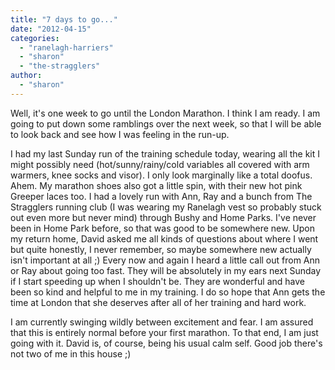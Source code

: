 ```yaml
---
title: "7 days to go..."
date: "2012-04-15"
categories: 
  - "ranelagh-harriers"
  - "sharon"
  - "the-stragglers"
author: 
  - "sharon"
---
```


Well, it's one week to go until the London Marathon. I think I am ready. I am going to put down some ramblings over the next week, so that I will be able to look back and see how I was feeling in the run-up.

I had my last Sunday run of the training schedule today, wearing all the kit I might possibly need (hot/sunny/rainy/cold variables all covered with arm warmers, knee socks and visor). I only look marginally like a total doofus. Ahem. My marathon shoes also got a little spin, with their new hot pink Greeper laces too. I had a lovely run with Ann, Ray and a bunch from The Stragglers running club (I was wearing my Ranelagh vest so probably stuck out even more but never mind) through Bushy and Home Parks. I've never been in Home Park before, so that was good to be somewhere new. Upon my return home, David asked me all kinds of questions about where I went but quite honestly, I never remember, so maybe somewhere new actually isn't important at all ;) Every now and again I heard a little call out from Ann or Ray about going too fast. They will be absolutely in my ears next Sunday if I start speeding up when I shouldn't be. They are wonderful and have been so kind and helpful to me in my training. I do so hope that Ann gets the time at London that she deserves after all of her training and hard work.

I am currently swinging wildly between excitement and fear. I am assured that this is entirely normal before your first marathon. To that end, I am just going with it. David is, of course, being his usual calm self. Good job there's not two of me in this house ;)
